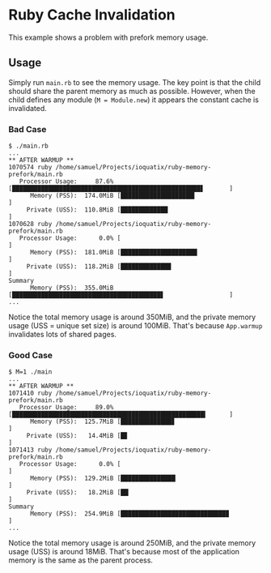 # Ruby Cache Invalidation

This example shows a problem with prefork memory usage.

## Usage

Simply run `main.rb` to see the memory usage. The key point is that the child should share the parent memory as much as possible. However, when the child defines any module (`M = Module.new`) it appears the constant cache is invalidated.

### Bad Case

```
$ ./main.rb
...
** AFTER WARMUP **
1070574 ruby /home/samuel/Projects/ioquatix/ruby-memory-prefork/main.rb
   Processor Usage:     87.6% [████████████████████████████████████████████████████▋       ]
      Memory (PSS):  174.0MiB [████████████████████▍                                       ]
     Private (USS):  110.8MiB [█████████████                                               ]
1070628 ruby /home/samuel/Projects/ioquatix/ruby-memory-prefork/main.rb
   Processor Usage:      0.0% [                                                            ]
      Memory (PSS):  181.0MiB [█████████████████████▏                                      ]
     Private (USS):  118.2MiB [█████████████▉                                              ]
Summary
      Memory (PSS):  355.0MiB [█████████████████████████████████████████▋                  ]
...
```

Notice the total memory usage is around 350MiB, and the private memory usage (USS = unique set size) is around 100MiB. That's because `App.warmup` invalidates lots of shared pages.

### Good Case

```
$ M=1 ./main
...
** AFTER WARMUP **
1071410 ruby /home/samuel/Projects/ioquatix/ruby-memory-prefork/main.rb
   Processor Usage:     89.0% [█████████████████████████████████████████████████████▍      ]
      Memory (PSS):  125.7MiB [██████████████▊                                             ]
     Private (USS):   14.4MiB [█▊                                                          ]
1071413 ruby /home/samuel/Projects/ioquatix/ruby-memory-prefork/main.rb
   Processor Usage:      0.0% [                                                            ]
      Memory (PSS):  129.2MiB [███████████████▏                                            ]
     Private (USS):   18.2MiB [██▏                                                         ]
Summary
      Memory (PSS):  254.9MiB [█████████████████████████████▉                              ]
...
```

Notice the total memory usage is around 250MiB, and the private memory usage (USS) is around 18MiB. That's because most of the application memory is the same as the parent process.
